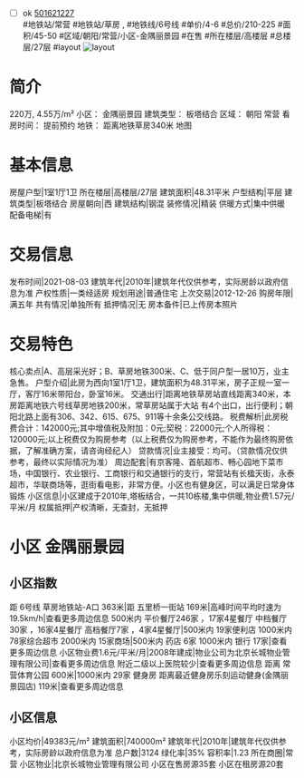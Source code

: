 - [ ] ok [501621227](https://bj.5i5j.com/ershoufang/501621227.html)  
 #地铁站/常营 #地铁站/草房 ,  #地铁线/6号线
#单价/4-6 #总价/210-225 #面积/45-50   #区域/朝阳/常营/小区-金隅丽景园 #在售 #所在楼层/高楼层 #总楼层/27层 #layout 
![layout](http://image2a.5i5j.com/bdir/layout/b545416a6ed0417ab936964c3ead8db7.png_P5.jpg) 
# 简介 
 220万,  4.55万/m² 
小区： 金隅丽景园
建筑类型： 板塔结合
区域： 朝阳 常营
看房时间： 提前预约
地铁： 距离地铁草房340米 地图
# 基本信息 
 房屋户型|1室1厅1卫
所在楼层|高楼层/27层
建筑面积|48.31平米
户型结构|平层
建筑类型|板塔结合
房屋朝向|西
建筑结构|钢混
装修情况|精装
供暖方式|集中供暖
配备电梯|有
# 交易信息 
 发布时间|2021-08-03
建筑年代|2010年|建筑年代仅供参考，实际房龄以政府信息为准
产权性质|一类经适房
规划用途|普通住宅
上次交易|2012-12-26
购房年限|满五年
共有情况|单独所有
抵押情况|无
房本备件|已上传房本照片
# 交易特色 
 核心卖点|A、高层采光好；B、草房地铁300米、C、低于同户型一居10万，业主急售。
户型介绍|此房为西向1室1厅1卫，建筑面积为48.31平米，房子正规一室一厅，客厅16米带阳台，卧室16米。
交通出行|距离地铁草房站直线距离340米，本房距离地铁六号线草房地铁200米，常草房站属于大站 有4个出口，出行便利；朝阳北路上面有306、342、615、675、911等十余条公交线路。
税费解析|此房税费合计：142000元;其中增值税及附加：0元;契税：22000元;个人所得税：120000元;以上税费仅为购房参考（以上税费仅为购房参考，不能作为最终购房依据，了解准确方案，请咨询经纪人）
贷款情况|业主接受：均可。（贷款情况仅供参考，最终以实际情况为准）
周边配套|有京客隆、首航超市、畅心园地下菜市场，中国银行、农业银行、工商银行和交通银行的支行，常营站有长楹天街，永泰超市，华联商场等，逛街看电影，非常方便。小区也有健身区，可以满足日常身体锻炼
小区信息|小区建成于2010年,塔板结合，一共10栋楼,集中供暖,物业费1.57元/平米/月
权属抵押|产权清晰，无查封，无抵押
# 小区 金隅丽景园
## 小区指数 
 距 6号线 草房地铁站-A口 363米|距 五里桥一街站 169米|高峰时间平均时速为19.5km/h|查看更多周边信息
500米内 平价餐厅246家 ，17家4星餐厅
中档餐厅30家 ，16家4星餐厅
高档餐厅7家 ，4家4星餐厅|500米内 19家便利店
1000米内 78家综合超市
2000米内 15家商场|500米内 药店 6家
1000米内 银行 17家|查看更多周边信息
小区物业费1.6元/平米/月|2008年建成|物业公司为北京长城物业管理有限公司|查看更多周边信息
附近二级以上医院较少|查看更多周边信息
距离 常营体育公园 600米|1000米内 29家 健身房
距离最近健身房乐刻运动健身(金隅丽景园店) 119米|查看更多周边信息
## 小区信息 
 小区均价|49383元/m²
建筑面积|740000m²
建筑年代|2010年|建筑年代仅供参考，实际房龄以政府信息为准
总户数|3124
绿化率|35%
容积率|1.23
所在商圈|常营
小区物业|北京长城物业管理有限公司
小区在售房源35套
小区在租房源20套

